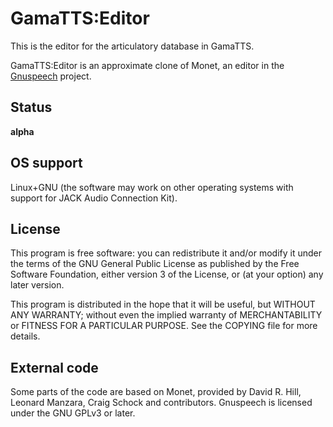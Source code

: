 
GamaTTS:Editor
==============

This is the editor for the articulatory database in GamaTTS.

GamaTTS:Editor is an approximate clone of Monet, an editor in the [Gnuspeech][]
project.

[Gnuspeech]: http://www.gnu.org/software/gnuspeech/

Status
------

**alpha**

OS support
----------

Linux+GNU (the software may work on other operating systems with support for
JACK Audio Connection Kit).

License
-------

This program is free software: you can redistribute it and/or modify
it under the terms of the GNU General Public License as published by
the Free Software Foundation, either version 3 of the License, or
(at your option) any later version.

This program is distributed in the hope that it will be useful,
but WITHOUT ANY WARRANTY; without even the implied warranty of
MERCHANTABILITY or FITNESS FOR A PARTICULAR PURPOSE. See the
COPYING file for more details.

External code
-------------

Some parts of the code are based on Monet, provided by David R. Hill,
Leonard Manzara, Craig Schock and contributors. Gnuspeech is licensed under
the GNU GPLv3 or later.
